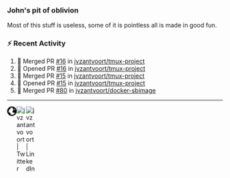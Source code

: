 ### John's pit of oblivion

Most of this stuff is useless, some of it is pointless all is made in good fun.

### :zap: Recent Activity

<!--START_SECTION:activity-->
1. 🎉 Merged PR [#16](https://github.com/jvzantvoort/tmux-project/pull/16) in [jvzantvoort/tmux-project](https://github.com/jvzantvoort/tmux-project)
2. 💪 Opened PR [#16](https://github.com/jvzantvoort/tmux-project/pull/16) in [jvzantvoort/tmux-project](https://github.com/jvzantvoort/tmux-project)
3. 🎉 Merged PR [#15](https://github.com/jvzantvoort/tmux-project/pull/15) in [jvzantvoort/tmux-project](https://github.com/jvzantvoort/tmux-project)
4. 💪 Opened PR [#15](https://github.com/jvzantvoort/tmux-project/pull/15) in [jvzantvoort/tmux-project](https://github.com/jvzantvoort/tmux-project)
5. 🎉 Merged PR [#80](https://github.com/jvzantvoort/docker-sbimage/pull/80) in [jvzantvoort/docker-sbimage](https://github.com/jvzantvoort/docker-sbimage)
<!--END_SECTION:activity-->

---

[<img align="left" alt="jvzantvoort.org" width="22px" src="https://raw.githubusercontent.com/iconic/open-iconic/master/svg/globe.svg" />][website]
[<img align="left" alt="jvzantvoort | Twitter" width="22px" src="https://cdn.jsdelivr.net/npm/simple-icons@v3/icons/twitter.svg" />][twitter]
[<img align="left" alt="jvzantvoort | LinkedIn" width="22px" src="https://cdn.jsdelivr.net/npm/simple-icons@v3/icons/linkedin.svg" />][linkedin]


[website]: https://vanzantvoort.org/
[twitter]: https://twitter.com/jvanzantvoort
[linkedin]: https://www.linkedin.com/in/johnvanzantvoort/
